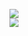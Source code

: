 [![](https://img.shields.io/badge/Made%20With-Github%20Spray-lightgrey.svg?style=for-the-badge&logo=github)](https://github.com/Annihil/github-spray#5531)  
[![](https://i.imgur.com/2DrTn0Z.gif)](https://github.com/Annihil/github-spray)